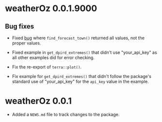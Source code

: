 # weatherOz 0.0.1.9000

## Bug fixes

* Fixed [bug](https://github.com/DPIRD-FSI/weatherOz/issues/35) where `find_forecast_town()` returned all values, not the proper values.

* Fixed example in `get_dpird_extremes()` that didn't use "your_api_key" as all other examples did for error checking.

* Fix the re-export of `terra::plot()`.

* Fix example for `get_dpird_extremes()` that didn't follow the package's standard use of "your_api_key" for the `api_key` value in the example.

# weatherOz 0.0.1

* Added a `NEWS.md` file to track changes to the package.
